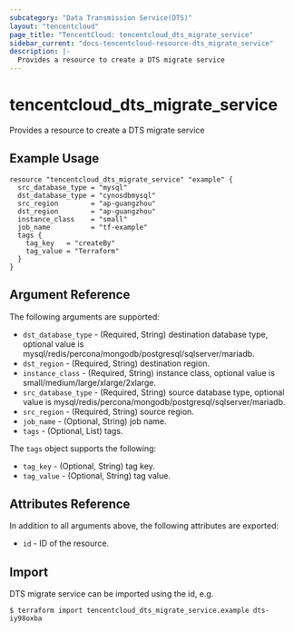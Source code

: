 ```yaml
---
subcategory: "Data Transmission Service(DTS)"
layout: "tencentcloud"
page_title: "TencentCloud: tencentcloud_dts_migrate_service"
sidebar_current: "docs-tencentcloud-resource-dts_migrate_service"
description: |-
  Provides a resource to create a DTS migrate service
---
```


# tencentcloud_dts_migrate_service

Provides a resource to create a DTS migrate service

## Example Usage

```hcl
resource "tencentcloud_dts_migrate_service" "example" {
  src_database_type = "mysql"
  dst_database_type = "cynosdbmysql"
  src_region        = "ap-guangzhou"
  dst_region        = "ap-guangzhou"
  instance_class    = "small"
  job_name          = "tf-example"
  tags {
    tag_key   = "createBy"
    tag_value = "Terraform"
  }
}
```

## Argument Reference

The following arguments are supported:

* `dst_database_type` - (Required, String) destination database type, optional value is mysql/redis/percona/mongodb/postgresql/sqlserver/mariadb.
* `dst_region` - (Required, String) destination region.
* `instance_class` - (Required, String) instance class, optional value is small/medium/large/xlarge/2xlarge.
* `src_database_type` - (Required, String) source database type, optional value is mysql/redis/percona/mongodb/postgresql/sqlserver/mariadb.
* `src_region` - (Required, String) source region.
* `job_name` - (Optional, String) job name.
* `tags` - (Optional, List) tags.

The `tags` object supports the following:

* `tag_key` - (Optional, String) tag key.
* `tag_value` - (Optional, String) tag value.

## Attributes Reference

In addition to all arguments above, the following attributes are exported:

* `id` - ID of the resource.




## Import

DTS migrate service can be imported using the id, e.g.
```
$ terraform import tencentcloud_dts_migrate_service.example dts-iy98oxba
```

